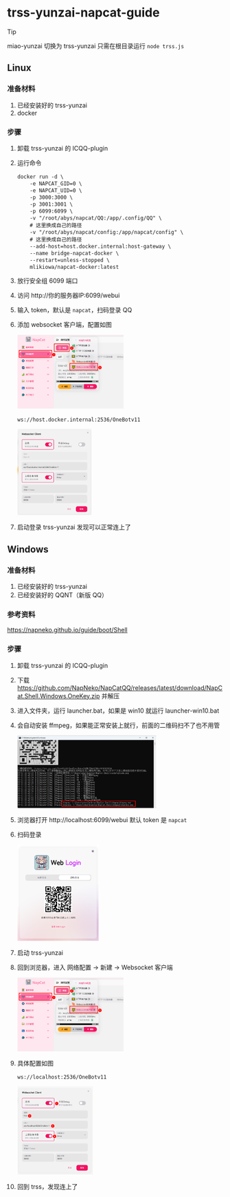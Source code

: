 # trss-yunzai-napcat-guide

> [!TIP]
> miao-yunzai 切换为 trss-yunzai 只需在根目录运行 `node trss.js`

## Linux

### 准备材料

1. 已经安装好的 trss-yunzai
2. docker

### 步骤

1. 卸载 trss-yunzai 的 ICQQ-plugin

2. 运行命令

   ```shell
   docker run -d \
       -e NAPCAT_GID=0 \
       -e NAPCAT_UID=0 \
       -p 3000:3000 \
       -p 3001:3001 \
       -p 6099:6099 \
       -v "/root/abys/napcat/QQ:/app/.config/QQ" \
       # 这里换成自己的路径
       -v "/root/abys/napcat/config:/app/napcat/config" \
       # 这里换成自己的路径
       --add-host=host.docker.internal:host-gateway \
       --name bridge-napcat-docker \
       --restart=unless-stopped \
       mlikiowa/napcat-docker:latest
   ```

4. 放行安全组 6099 端口

5. 访问 http://你的服务器IP:6099/webui

6. 输入 token，默认是 `napcat`，扫码登录 QQ

7. 添加 websocket 客户端，配置如图

   <img src="https://raw.githubusercontent.com/bling-yshs/ys-image-host/main/img/202505112300547.png" alt="image-20250511230042493" style="zoom:33%;" />

   ```shell
   ws://host.docker.internal:2536/OneBotv11
   ```

   <img src="https://raw.githubusercontent.com/bling-yshs/ys-image-host/main/img/202505101908875.png" alt="image-20250510190826779" style="zoom:33%;" />

8. 启动登录 trss-yunzai 发现可以正常连上了

## Windows

### 准备材料

1. 已经安装好的 trss-yunzai
2. 已经安装好的 QQNT（新版 QQ）

### 参考资料

https://napneko.github.io/guide/boot/Shell

### 步骤

1. 卸载 trss-yunzai 的 ICQQ-plugin

2. 下载 https://github.com/NapNeko/NapCatQQ/releases/latest/download/NapCat.Shell.Windows.OneKey.zip 并解压

3. 进入文件夹，运行 launcher.bat，如果是 win10 就运行 launcher-win10.bat

4. 会自动安装 ffmpeg，如果能正常安装上就行，前面的二维码扫不了也不用管

   <img src="https://raw.githubusercontent.com/bling-yshs/ys-image-host/main/img/202505112243760.png" alt="image-20250511224351665" style="zoom:33%;" />

5. 浏览器打开 http://localhost:6099/webui 默认 token 是 `napcat`

6. 扫码登录

   <img src="https://raw.githubusercontent.com/bling-yshs/ys-image-host/main/img/202505112245391.png" alt="image-20250511224517335" style="zoom:33%;" />

7. 启动 trss-yunzai

8. 回到浏览器，进入 网络配置 -> 新建 -> Websocket 客户端

   <img src="https://raw.githubusercontent.com/bling-yshs/ys-image-host/main/img/202505112300547.png" alt="image-20250511230042493" style="zoom:33%;" />

9. 具体配置如图

   ```shell
   ws://localhost:2536/OneBotv11
   ```

   <img src="https://raw.githubusercontent.com/bling-yshs/ys-image-host/main/img/202505112247083.png" alt="image-20250511224724028" style="zoom:33%;" />

10. 回到 trss，发现连上了
